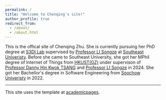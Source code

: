 ```yaml
---
permalink: /
title: "Welcome to Chenqing's site!"
author_profile: true
redirect_from: 
  - /about/
  - /about.html
---
```


This is the offical site of Chenqing Zhu. She is currently pursuing her PhD degree at [S3DI Lab](https://s3di-lab.github.io/) supervised by [Professor LI Songze](https://s3di-lab.github.io/projects/about_lsz_f/) at [Southeast Univeristy](https://www.seu.edu.cn/). Before she came to Southeast University, she got her MPhil degree of Internet of Things from [HKUST(GZ)](https://www.hkust-gz.edu.cn) under supervison of [Professor Danny Hin Kwok TSANG](http://c2e.ece.ust.hk/main/) and [Professor LI Songze](https://s3di-lab.github.io/projects/about_lsz_f/) in 2024. She got her Bachellor's degree in Software Engineering from [Soochow Univeristy](http://eng.suda.edu.cn/) in 2022. 

-------------------------


This site uses the template at [academicpages](https://github.com/academicpages/academicpages.github.io).
